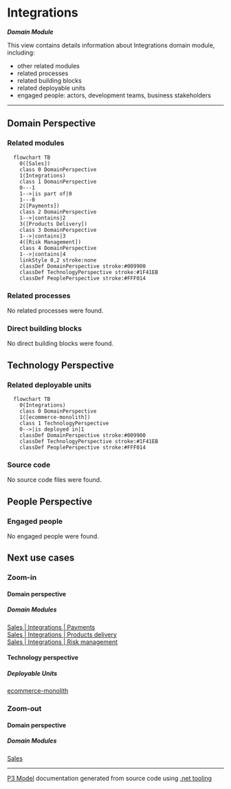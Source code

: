 ﻿
# Integrations

***Domain Module***  

This view contains details information about Integrations domain module, including:
- other related modules
- related processes
- related building blocks
- related deployable units
- engaged people: actors, development teams, business stakeholders  

---



## Domain Perspective


### Related modules

```mermaid
  flowchart TB
    0([Sales])
    class 0 DomainPerspective
    1(Integrations)
    class 1 DomainPerspective
    0---1
    1-->|is part of|0
    1---0
    2([Payments])
    class 2 DomainPerspective
    1-->|contains|2
    3([Products Delivery])
    class 3 DomainPerspective
    1-->|contains|3
    4([Risk Management])
    class 4 DomainPerspective
    1-->|contains|4
    linkStyle 0,2 stroke:none
    classDef DomainPerspective stroke:#009900
    classDef TechnologyPerspective stroke:#1F41EB
    classDef PeoplePerspective stroke:#FFF014
```

### Related processes

No related processes were found.  

### Direct building blocks

No direct building blocks were found.  

## Technology Perspective


### Related deployable units

```mermaid
  flowchart TB
    0(Integrations)
    class 0 DomainPerspective
    1([ecommerce-monolith])
    class 1 TechnologyPerspective
    0-->|is deployed in|1
    classDef DomainPerspective stroke:#009900
    classDef TechnologyPerspective stroke:#1F41EB
    classDef PeoplePerspective stroke:#FFF014
```

### Source code

No source code files were found.  

## People Perspective


### Engaged people

No engaged people were found.  

## Next use cases


### Zoom-in


#### Domain perspective


##### Domain Modules

[Sales | Integrations | Payments](Payments/Payments-module.md)  
[Sales | Integrations | Products delivery](ProductsDelivery/ProductsDelivery-module.md)  
[Sales | Integrations | Risk management](RiskManagement/RiskManagement-module.md)  

#### Technology perspective


##### Deployable Units

[ecommerce-monolith](../../../../Technology/DeployableUnits/EcommerceMonolith.md)  

### Zoom-out


#### Domain perspective


##### Domain Modules

[Sales](../Sales-module.md)  

---

[P3 Model](https://github.com/P3-model/P3-model) documentation generated from source code using [.net tooling](https://github.com/P3-model/P3-model-dotnet)